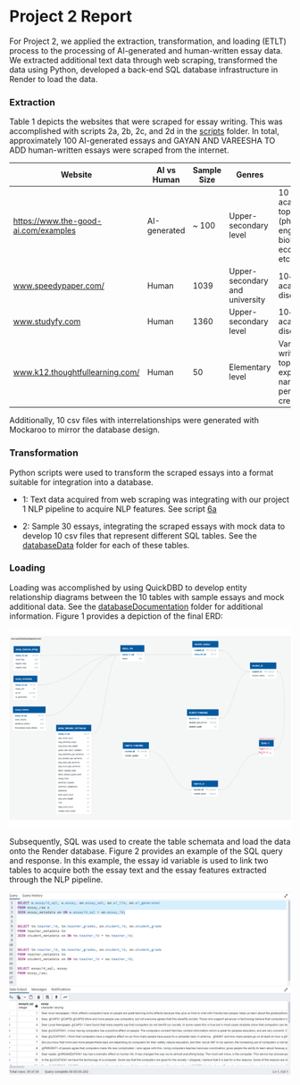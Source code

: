 # Project 2 Report

For Project 2, we applied the extraction, transformation, and loading (ETLT) process to the processing of AI-generated and human-written essay data. We extracted additional text data through web scraping, transformed the data using Python, developed a back-end SQL database infrastructure in Render to load the data.

### Extraction

Table 1 depicts the websites that were scraped for essay writing. This was accomplished with scripts 2a, 2b, 2c, and 2d in the [scripts](https://github.com/christiebarron/aiTextDetector/tree/main/primary/scripts) folder. In total, approximately 100 AI-generated essays and GAYAN AND VAREESHA TO ADD human-written essays were scraped from the internet. 

| Website | AI vs Human | Sample Size | Genres | Age |
|---| ---| ---| --- | ---|
|https://www.the-good-ai.com/examples| AI-generated | ~ 100 | Upper-secondary level | 10 academic topics (physics, enginerring, biology, economics, etc.)|  
|www.speedypaper.com/| Human | 1039 | Upper-secondary and university | 10+ academic disciplines  |   
|www.studyfy.com| Human | 1360 | Upper-secondary level | 10+ academic disciplines |  
|www.k12.thoughtfullearning.com/| Human | 50 | Elementary level  | Various writing topics (e.g., explanatory, narrative, persuasive, creative)| 

Additionally, 10 csv files with interrelationships were generated with Mockaroo to mirror the database design.

### Transformation

Python scripts were used to transform the scraped essays into a format suitable for integration into a database. 

- 1: Text data acquired from web scraping was integrating with our project 1 NLP pipeline to acquire NLP features. See script [6a](https://github.com/christiebarron/aiTextDetector/blob/main/primary/scripts/6aProject2Transform.py)

- 2: Sample 30 essays, integrating the scraped essays  with mock data to develop 10 csv files that represent different SQL tables. See the [databaseData](https://github.com/christiebarron/aiTextDetector/tree/main/primary/rawData/databaseData) folder for each of these tables.

### Loading

Loading was accomplished by using QuickDBD to develop entity relationship diagrams between the 10 tables with sample essays and mock additional data. See the [databaseDocumentation](https://github.com/christiebarron/aiTextDetector/tree/main/primary/Project2DatabaseDocumentation) folder for additional information. Figure 1 provides a depiction of the final ERD:

![Figure 1](https://github.com/christiebarron/aiTextDetector/blob/main/primary/Project2DatabaseDocumentation/Final%20Draft%20ERD.png)

Subsequently, SQL was used to create the table schemata and load the data onto the Render database. Figure 2 provides an example of the SQL query and response. In this example, the essay id variable is used to link two tables to acquire both the essay text and the essay features extracted through the NLP pipeline.

![Figure2](https://github.com/christiebarron/aiTextDetector/blob/main/primary/output/7bQueries.png)
